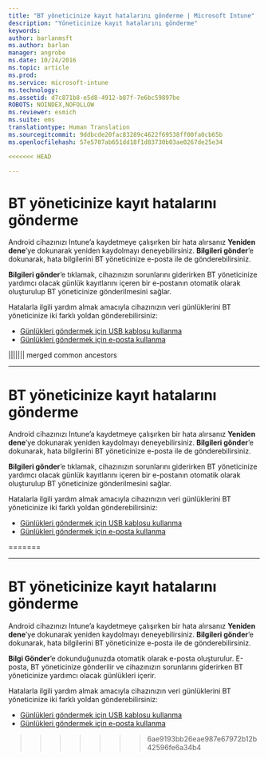 ```yaml
---
title: "BT yöneticinize kayıt hatalarını gönderme | Microsoft Intune"
description: "Yöneticinize kayıt hatalarını gönderme"
keywords: 
author: barlanmsft
ms.author: barlan
manager: angrobe
ms.date: 10/24/2016
ms.topic: article
ms.prod: 
ms.service: microsoft-intune
ms.technology: 
ms.assetid: d7c871b8-e5d8-4912-b87f-7e6bc59897be
ROBOTS: NOINDEX,NOFOLLOW
ms.reviewer: esmich
ms.suite: ems
translationtype: Human Translation
ms.sourcegitcommit: 9ddbcde20fac83289c4622f69538ff00fa0cb65b
ms.openlocfilehash: 57e5707ab651dd18f1d83730b03ae0267de25e34

<<<<<<< HEAD

---
```



# BT yöneticinize kayıt hatalarını gönderme

Android cihazınızı Intune’a kaydetmeye çalışırken bir hata alırsanız **Yeniden dene**’ye dokunarak yeniden kaydolmayı deneyebilirsiniz. **Bilgileri gönder**’e dokunarak, hata bilgilerini BT yöneticinize e-posta ile de gönderebilirsiniz.

**Bilgileri gönder**’e tıklamak, cihazınızın sorunlarını giderirken BT yöneticinize yardımcı olacak günlük kayıtlarını içeren bir e-postanın otomatik olarak oluşturulup BT yöneticinize gönderilmesini sağlar.

Hatalarla ilgili yardım almak amacıyla cihazınızın veri günlüklerini BT yöneticinize iki farklı yoldan gönderebilirsiniz:

- [Günlükleri göndermek için USB kablosu kullanma](send-diagnostic-data-logs-to-your-it-administrator-using-a-usb-cable-android.md)
- [Günlükleri göndermek için e-posta kullanma](send-diagnostic-data-logs-to-your-it-administrator-using-email-android.md)



<!--HONumber=Oct16_HO2-->

||||||| merged common ancestors

---


# BT yöneticinize kayıt hatalarını gönderme

Android cihazınızı Intune’a kaydetmeye çalışırken bir hata alırsanız **Yeniden dene**’ye dokunarak yeniden kaydolmayı deneyebilirsiniz. **Bilgileri gönder**’e dokunarak, hata bilgilerini BT yöneticinize e-posta ile de gönderebilirsiniz.

**Bilgileri gönder**’e tıklamak, cihazınızın sorunlarını giderirken BT yöneticinize yardımcı olacak günlük kayıtlarını içeren bir e-postanın otomatik olarak oluşturulup BT yöneticinize gönderilmesini sağlar.

Hatalarla ilgili yardım almak amacıyla cihazınızın veri günlüklerini BT yöneticinize iki farklı yoldan gönderebilirsiniz:

- [Günlükleri göndermek için USB kablosu kullanma](send-diagnostic-data-logs-to-your-it-administrator-using-a-usb-cable-android.md)
- [Günlükleri göndermek için e-posta kullanma](send-diagnostic-data-logs-to-your-it-administrator-using-email-android.md)



<!--HONumber=Oct16_HO2-->

=======

---


# <a name="send-enrollment-errors-to-your-it-admin"></a>BT yöneticinize kayıt hatalarını gönderme

Android cihazınızı Intune’a kaydetmeye çalışırken bir hata alırsanız **Yeniden dene**’ye dokunarak yeniden kaydolmayı deneyebilirsiniz. **Bilgileri gönder**’e dokunarak, hata bilgilerini BT yöneticinize e-posta ile de gönderebilirsiniz.

**Bilgi Gönder**’e dokunduğunuzda otomatik olarak e-posta oluşturulur. E-posta, BT yöneticinize gönderilir ve cihazınızın sorunlarını giderirken BT yöneticinize yardımcı olacak günlükleri içerir.

Hatalarla ilgili yardım almak amacıyla cihazınızın veri günlüklerini BT yöneticinize iki farklı yoldan gönderebilirsiniz:

- [Günlükleri göndermek için USB kablosu kullanma](send-diagnostic-data-logs-to-your-it-administrator-using-a-usb-cable-android.md)
- [Günlükleri göndermek için e-posta kullanma](send-diagnostic-data-logs-to-your-it-administrator-using-email-android.md)



<!--HONumber=Nov16_HO1-->

>>>>>>> 6ae9193bb26eae987e67972b12b42596fe6a34b4

